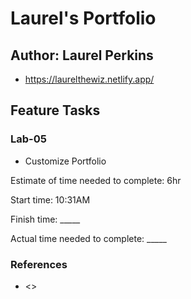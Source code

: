 # Laurel's Portfolio

## Author: Laurel Perkins

* <https://laurelthewiz.netlify.app/>

## Feature Tasks

### Lab-05

* Customize Portfolio

Estimate of time needed to complete: 6hr

Start time: 10:31AM

Finish time: _____

Actual time needed to complete: _____

### References

* <>
